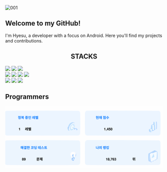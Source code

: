 ![001](https://user-images.githubusercontent.com/83686474/229401912-f661d837-52c7-46ef-9c44-22656a8cc28c.png)

<h2>Welcome to my GitHub!</h2>
I'm Hyesu, a developer with a focus on Android. Here you'll find my projects and contributions.
<br>
<div align=center><h2>STACKS</h2></div>

<div> 
  <img src="https://img.shields.io/badge/android-34A853?style=for-the-badge&logo=android&logoColor=white"> 
  <img src="https://img.shields.io/badge/kotlin-7F52FF?style=for-the-badge&logo=kotlin&logoColor=white">
  <img src="https://img.shields.io/badge/firebase-DD2C00?style=for-the-badge&logo=firebase&logoColor=white"> 
  <br>

   <img src="https://img.shields.io/badge/unity-FFFFFF?style=for-the-badge&logo=unity&logoColor=white"> 
  <img src="https://img.shields.io/badge/csharp-512BD4?style=for-the-badge&logo=csharp&logoColor=white">
  <img src="https://img.shields.io/badge/lua-2C2D72?style=for-the-badge&logo=lua&logoColor=white"> 
  <img src="https://img.shields.io/badge/json-000000?style=for-the-badge&logo=json&logoColor=white"> 
  <br>

  <img src="https://img.shields.io/badge/java-007396?style=for-the-badge&logo=java&logoColor=white">
  <img src="https://img.shields.io/badge/spring-6DB33F?style=for-the-badge&logo=spring&logoColor=white">
  <img src="https://img.shields.io/badge/mysql-4479A1?style=for-the-badge&logo=mysql&logoColor=white">
  <br>
</div>

<div><h2>Programmers</h2></div>

[![](https://github.com/ryu-hyesu/github-programmers-rank/blob/master/lib/result.svg)](https://github.com/libtv/github-programmers-rank)

